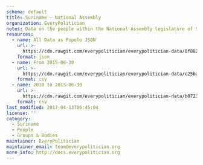 ```yaml
---
schema: default
title: Suriname — National Assembly
organization: EveryPolitician
notes: Data on the people within the National Assembly legislature of Suriname.
resources:
  - name: All Data as Popolo JSON
    url: >-
      https://cdn.rawgit.com/everypolitician/everypolitician-data/0f88265d39bd20578d8720d515b64c48e7e83456/data/Suriname/Assembly/ep-popolo-v1.0.json
    format: json
  - name: From 2015-06-30
    url: >-
      https://cdn.rawgit.com/everypolitician/everypolitician-data/c25ba80e739590ada06b067b8b13fb6f2d0ea89d/data/Suriname/Assembly/term-2015.csv
    format: csv
  - name: 2010 to 2015-06-30
    url: >-
      https://cdn.rawgit.com/everypolitician/everypolitician-data/b07233fdfd0215d4ef2de156ba8b4c1455a8ba31/data/Suriname/Assembly/term-2010.csv
    format: csv
last_modified: 2017-04-13T06:45:04
license: ''
category:
  - Suriname
  - People
  - Groups & Bodies
maintainer: EveryPolitician
maintainer_email: team@everypolitician.org
more_info: http://docs.everypolitician.org
---
```

